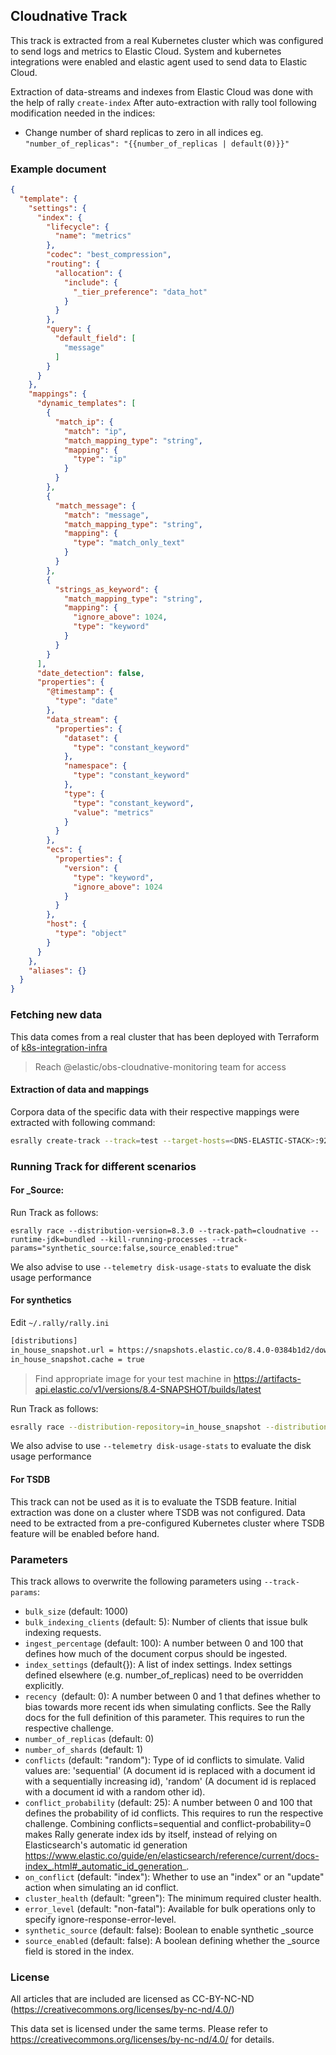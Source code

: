 ## Cloudnative Track

This track is extracted from a real Kubernetes cluster which was configured to send logs and metrics to Elastic Cloud.
System and kubernetes integrations were enabled and elastic agent used to send data to Elastic Cloud.

Extraction of data-streams and indexes from Elastic Cloud was done with the help of rally `create-index`
After auto-extraction with rally tool following modification needed in the indices:
* Change number of shard replicas to zero in all indices eg. `"number_of_replicas": "{{number_of_replicas | default(0)}}"`

### Example document

```json
{
  "template": {
    "settings": {
      "index": {
        "lifecycle": {
          "name": "metrics"
        },
        "codec": "best_compression",
        "routing": {
          "allocation": {
            "include": {
              "_tier_preference": "data_hot"
            }
          }
        },
        "query": {
          "default_field": [
            "message"
          ]
        }
      }
    },
    "mappings": {
      "dynamic_templates": [
        {
          "match_ip": {
            "match": "ip",
            "match_mapping_type": "string",
            "mapping": {
              "type": "ip"
            }
          }
        },
        {
          "match_message": {
            "match": "message",
            "match_mapping_type": "string",
            "mapping": {
              "type": "match_only_text"
            }
          }
        },
        {
          "strings_as_keyword": {
            "match_mapping_type": "string",
            "mapping": {
              "ignore_above": 1024,
              "type": "keyword"
            }
          }
        }
      ],
      "date_detection": false,
      "properties": {
        "@timestamp": {
          "type": "date"
        },
        "data_stream": {
          "properties": {
            "dataset": {
              "type": "constant_keyword"
            },
            "namespace": {
              "type": "constant_keyword"
            },
            "type": {
              "type": "constant_keyword",
              "value": "metrics"
            }
          }
        },
        "ecs": {
          "properties": {
            "version": {
              "type": "keyword",
              "ignore_above": 1024
            }
          }
        },
        "host": {
          "type": "object"
        }
      }
    },
    "aliases": {}
  }
}
```


### Fetching new data

This data comes from a real cluster that has been deployed with Terraform of [k8s-integration-infra](https://github.com/elastic/k8s-integration-infra/tree/main/infra)
>Reach @elastic/obs-cloudnative-monitoring team for access


#### Extraction of data and mappings

Corpora data of the specific data with their respective mappings were extracted with following command:

```bash
esrally create-track --track=test --target-hosts=<DNS-ELASTIC-STACK>:9200 --client-options="use_ssl:true,verify_certs:false,ca_certs:false,basic_auth_user:'elastic',basic_auth_password:'<REDACTED>'" --datastreams="metrics-*, logs-*" --output-path=~/tracks
```

### Running Track for different scenarios

#### For _Source:
Run Track as follows:
```
esrally race --distribution-version=8.3.0 --track-path=cloudnative --runtime-jdk=bundled --kill-running-processes --track-params="synthetic_source:false,source_enabled:true"
```

We also advise to use `--telemetry disk-usage-stats` to evaluate the disk usage performance

#### For synthetics

Edit `~/.rally/rally.ini`

```bash
[distributions]
in_house_snapshot.url = https://snapshots.elastic.co/8.4.0-0384b1d2/downloads/elasticsearch/elasticsearch-8.4.0-SNAPSHOT-darwin-x86_64.tar.gz
in_house_snapshot.cache = true
```

> Find appropriate image for your test machine in https://artifacts-api.elastic.co/v1/versions/8.4-SNAPSHOT/builds/latest

Run Track as follows:

```bash
esrally race --distribution-repository=in_house_snapshot --distribution-version=8.4.0-SNAPSHOT --track-path=cloudnative --kill-running-processes --track-params="synthetic_source:true,source_enabled:true"
```

We also advise to use `--telemetry disk-usage-stats` to evaluate the disk usage performance

#### For TSDB 
This track can not be used as it is to evaluate the TSDB feature. Initial extraction was done on a cluster where TSDB was not configured. Data need to be extracted from a pre-configured Kubernetes cluster where TSDB feature will be enabled  before hand.

### Parameters

This track allows to overwrite the following parameters using `--track-params`:

* `bulk_size` (default: 1000)
* `bulk_indexing_clients` (default: 5): Number of clients that issue bulk indexing requests.
* `ingest_percentage` (default: 100): A number between 0 and 100 that defines how much of the document corpus should be ingested.
* `index_settings` (default{}): A list of index settings. Index settings defined elsewhere (e.g. number_of_replicas) need to be overridden explicitly.
* `recency `(default: 0): A number between 0 and 1 that defines whether to bias towards more recent ids when simulating conflicts. See the Rally docs for the full definition of this parameter. This requires to run the respective challenge.
* `number_of_replicas` (default: 0)
* `number_of_shards` (default: 1)
* `conflicts` (default: "random"): Type of id conflicts to simulate. Valid values are: 'sequential' (A document id is replaced with a document id with a sequentially increasing id), 'random' (A document id is replaced with a document id with a random other id).
* `conflict_probability` (default: 25): A number between 0 and 100 that defines the probability of id conflicts. This requires to run the respective challenge. Combining conflicts=sequential and conflict-probability=0 makes Rally generate index ids by itself, instead of relying on Elasticsearch's automatic id generation <https://www.elastic.co/guide/en/elasticsearch/reference/current/docs-index_.html#_automatic_id_generation>_.
* `on_conflict` (default: "index"): Whether to use an "index" or an "update" action when simulating an id conflict.
* `cluster_health` (default: "green"): The minimum required cluster health.
* `error_level` (default: "non-fatal"): Available for bulk operations only to specify ignore-response-error-level.
* `synthetic_source` (default: false): Boolean to enable synthetic _source
* `source_enabled` (default: false): A boolean defining whether the _source field is stored in the index.


### License

All articles that are included are licensed as CC-BY-NC-ND (https://creativecommons.org/licenses/by-nc-nd/4.0/)

This data set is licensed under the same terms. Please refer to https://creativecommons.org/licenses/by-nc-nd/4.0/ for details.
